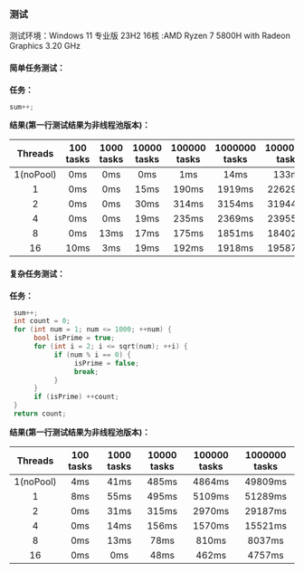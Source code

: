 ### 测试

测试环境：Windows 11 专业版 23H2  16核 :AMD Ryzen 7 5800H with Radeon Graphics   3.20 GHz

#### 简单任务测试：

**任务：**

```c++
sum++;
```

**结果(第一行测试结果为非线程池版本)：**

|Threads|100 tasks|1000 tasks|10000 tasks|100000 tasks|1000000 tasks|10000000 tasks|
|:---:|:---:|:---:|:---:|:---:|:---:|:---:|
|1(noPool)|0ms|0ms|0ms|1ms|14ms|133ms|
|1|0ms|0ms|15ms|190ms|1919ms|22629ms|
|2|0ms|0ms|30ms|314ms|3154ms|31944ms|
|4|0ms|0ms|19ms|235ms|2369ms|23955ms|
|8|0ms|13ms|17ms|175ms|1851ms|18402ms|
|16|10ms|3ms|19ms|192ms|1918ms|19587ms|



#### 复杂任务测试：

**任务：**

```c++
 sum++;
 int count = 0;
 for (int num = 1; num <= 1000; ++num) {
      bool isPrime = true;
      for (int i = 2; i <= sqrt(num); ++i) {
           if (num % i == 0) {
                isPrime = false;
                break;
           }
      }
      if (isPrime) ++count;
 }
 return count;
```

**结果(第一行测试结果为非线程池版本)：**

|Threads|100 tasks|1000 tasks|10000 tasks|100000 tasks|1000000 tasks|
|:---:|:---:|:---:|:---:|:---:|:---:|
1(noPool)|4ms|41ms|485ms|4864ms|49809ms|
|1|8ms|55ms|495ms|5109ms|51289ms|
|2|0ms|31ms|315ms|2970ms|29187ms|
|4|0ms|14ms|156ms|1570ms|15521ms|
|8|0ms|13ms|78ms|810ms|8037ms|
|16|0ms|0ms|48ms|462ms|4757ms|